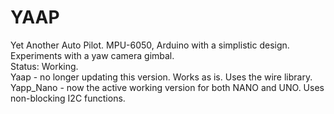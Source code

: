# YAAP
Yet Another Auto Pilot.  MPU-6050, Arduino with a simplistic design. Experiments with a yaw camera gimbal.\
Status:  Working.\
Yaap - no longer updating this version.  Works as is.  Uses the wire library.\
Yapp_Nano - now the active working version for both NANO and UNO.  Uses non-blocking I2C functions.
